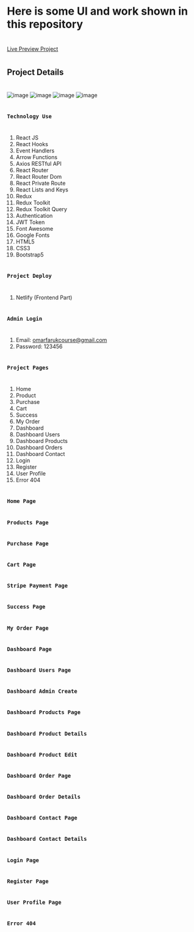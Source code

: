 # Here is some UI and work shown in this repository
#
[Live Preview Project](https://xam-task-maac.netlify.app)
#
## Project Details
#
![image](https://github.com/user-attachments/assets/27857cba-db65-41b9-97f8-4b3bc47ebd1c)
![image](https://github.com/user-attachments/assets/8989f1a0-de83-469d-abb7-d5e71f3114ee)
![image](https://github.com/user-attachments/assets/4bd1a5cc-6601-4925-b17b-6841f2d74057)
![image](https://github.com/user-attachments/assets/0e25f275-a440-4135-a2a1-4e446ddd7515)




#
### `Technology Use`
#
1. React JS
2. React Hooks
3. Event Handlers
4. Arrow Functions
5. Axios RESTful API
6. React Router
7. React Router Dom
8. React Private Route
9. React Lists and Keys
10. Redux
11. Redux Toolkit
12. Redux Toolkit Query
13. Authentication
14. JWT Token
15. Font Awesome
16. Google Fonts
17. HTML5
18. CSS3
19. Bootstrap5


#
### `Project Deploy`
#
1. Netlify (Frontend Part)


#
### `Admin Login`
#
1. Email: omarfarukcourse@gmail.com
2. Password: 123456
    

#
### `Project Pages`
#
1. Home
2. Product
3. Purchase
4. Cart
5. Success
6. My Order
7. Dashboard
8. Dashboard Users
9. Dashboard Products
10. Dashboard Orders
11. Dashboard Contact
12. Login
13. Register
14. User Profile
15. Error 404

#
### `Home Page`
#


#
### `Products Page`
#

#
### `Purchase Page`
#


#
### `Cart Page`
#


#
### `Stripe Payment Page`
#




#
### `Success Page`
#


#
### `My Order Page`
#


#
### `Dashboard Page`
#


#
### `Dashboard Users Page`
#


#
### `Dashboard Admin Create`
#

#
### `Dashboard Products Page`
#


#
#
### `Dashboard Product Details`
#


#

#
### `Dashboard Product Edit`
#


#


#
### `Dashboard Order Page`
#


#

#
### `Dashboard Order Details`
#



#
### `Dashboard Contact Page`
#


#

#
### `Dashboard Contact Details`
#


#

### `Login Page`
#


#
### `Register Page`
#


#
### `User Profile Page`
#


#
### `Error 404`
#


#
